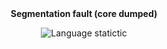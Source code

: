 <div align="center">
  <b>Segmentation fault (core dumped)</b>

  
  ![Language statictic](https://github-readme-stats.vercel.app/api/top-langs/?username=Ad4ndi&layout=compact&theme=dark)
</div>
